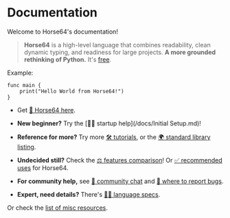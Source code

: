 
<!-- For license of this file, see LICENSE.md in the base dir. -->

Documentation
=============

Welcome to Horse64's documentation!

> **Horse64** is a high-level language that combines readability, clean dynamic
  typing, and readiness for large projects. **A more grounded rethinking
  of Python.** It's [free](
  https://horse64.org/download).

Example:

```Horse64
func main {
    print("Hello World from Horse64!")
}
```

- Get [📩 Horse64 here](https://horse64.org/download).

- **New beginner?**
  Try the [🦸‍♀️ startup help](/docs/Initial Setup.md)!

- **Reference for more?**
  Try more [🛠️ tutorials](
  /docs/Tutorials/Start), or the
  [🌍 standard library listing](/docs/FIXME).

- **Undecided still?**
  Check the [⚖️ features comparison](/docs/Features.md)! Or
  [✅ recommended uses](
  /docs/Features.md#when-to-use-horse64) for Horse64.

- **For community help,** see
  [💬 community chat](https://horse64.org/chat) and
  [🐞 where to report bugs](/docs/Resources.md#report-bugs).

- **Expert, need details?**
  There's [👩‍🔬 language specs](
  /docs/Language%20Specs/Overview.md).

Or check the [list of misc resources](/docs/Resources.md).


